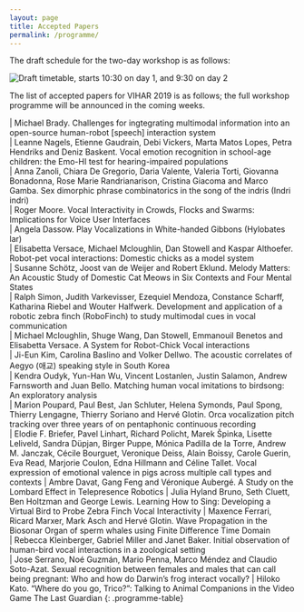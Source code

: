 ```yaml
---
layout: page
title: Accepted Papers
permalink: /programme/
---
```


The draft schedule for the two-day workshop is as follows:

<img src="{{ site.baseurl }}/assets/vihar2019-schedule.png" alt="Draft timetable, starts 10:30 on day 1, and 9:30 on day 2"/>

The list of accepted papers for VIHAR 2019 is as follows; the full workshop programme will be announced in the coming weeks.


| Michael Brady. Challenges for ingtegrating multimodal information into an open-source human-robot [speech] interaction system           
| Leanne Nagels, Etienne Gaudrain, Debi Vickers, Marta Matos Lopes, Petra Hendriks and Deniz Baskent. Vocal emotion recognition in school-age children: the Emo-HI test for hearing-impaired populations          
| Anna Zanoli, Chiara De Gregorio, Daria Valente, Valeria Torti, Giovanna Bonadonna, Rose Marie Randrianarison, Cristina Giacoma and Marco Gamba. Sex dimorphic phrase combinatorics in the song of the indris (Indri indri)             
| Roger Moore. Vocal Interactivity in Crowds, Flocks and Swarms: Implications for Voice User Interfaces    
| Angela Dassow. Play Vocalizations in White-handed Gibbons (Hylobates lar)    
| Elisabetta Versace, Michael Mcloughlin, Dan Stowell and Kaspar Althoefer. Robot-pet vocal interactions: Domestic chicks as a model system          
| Susanne Schötz, Joost van de Weijer and Robert Eklund. Melody Matters: An Acoustic Study of Domestic Cat Meows in Six Contexts and Four Mental States             
| Ralph Simon, Judith Varkevisser, Ezequiel Mendoza, Constance Scharff, Katharina Riebel and Wouter Halfwerk. Development and application of a robotic zebra finch (RoboFinch) to study multimodal cues in vocal communication     
| Michael Mcloughlin, Shuge Wang, Dan Stowell, Emmanouil Benetos and Elisabetta Versace. A System for Robot-Chick Vocal interactions      
| Ji-Eun Kim, Carolina Baslino and Volker Dellwo. The acoustic correlates of Aegyo (애교) speaking style in South Korea   
| Kendra Oudyk, Yun-Han Wu, Vincent Lostanlen, Justin Salamon, Andrew Farnsworth and Juan Bello. Matching human vocal imitations to birdsong: An exploratory analysis      
| Marion Poupard, Paul Best, Jan Schluter, Helena Symonds, Paul Spong, Thierry Lengagne, Thierry Soriano and Hervé Glotin. Orca vocalization pitch tracking over three years of on pentaphonic continuous recording          
| Elodie F. Briefer, Pavel Linhart, Richard Policht, Marek Špinka, Lisette Leliveld, Sandra Düpjan, Birger Puppe, Mónica Padilla de la Torre, Andrew M. Janczak, Cécile Bourguet, Veronique Deiss, Alain Boissy, Carole Guerin, Eva Read, Marjorie Coulon, Edna Hillmann and Céline Tallet. Vocal expression of emotional valence in pigs across multiple call types and contexts
| Ambre Davat, Gang Feng and Véronique Aubergé. A Study on the Lombard Effect in Telepresence Robotics
| Julia Hyland Bruno, Seth Cluett, Ben Holtzman and George Lewis. Learning How to Sing: Developing a Virtual Bird to Probe Zebra Finch Vocal Interactivity
| Maxence Ferrari, Ricard Marxer, Mark Asch and Hervé Glotin. Wave Propagation in the Biosonar Organ of sperm whales using Finite Difference Time Domain     
| Rebecca Kleinberger, Gabriel Miller and Janet Baker. Initial observation of human-bird vocal interactions in a zoological setting    
| Jose Serrano, Noé Guzmán, Mario Penna, Marco Méndez and Claudio Soto-Azat. Sexual recognition between females and males that can call being pregnant: Who and how do Darwin’s frog interact vocally?
| Hiloko Kato. “Where do you go, Trico?”: Talking to Animal Companions in the Video Game The Last Guardian
{: .programme-table} 
